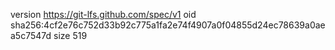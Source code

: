 version https://git-lfs.github.com/spec/v1
oid sha256:4cf2e76c752d33b92c775a1fa2e74f4907a0f04855d24ec78639a0aea5c7547d
size 519
